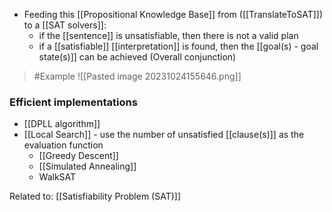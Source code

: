 - Feeding this [[Propositional Knowledge Base]] from ([[TranslateToSAT]]) to a [[SAT solvers]]:
	- if the [[sentence]] is unsatisfiable, then there is not a valid plan
	- if a [[satisfiable]] [[interpretation]] is found, then the [[goal(s) - goal state(s)]] can be achieved (Overall conjunction)
>	#Example 
>	![[Pasted image 20231024155646.png]]
### Efficient implementations
- [[DPLL algorithm]]
- [[Local Search]] - use the number of unsatisfied [[clause(s)]] as the evaluation function
	- [[Greedy Descent]]
	- [[Simulated Annealing]]
	- WalkSAT

Related to: [[Satisfiability Problem (SAT)]] 
